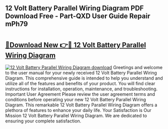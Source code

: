 ## 12 Volt Battery Parallel Wiring Diagram PDF Download Free - Part-QXD User Guide Repair mPh79

# <h2><a href="http://dft891k.blite.top/?on=12+Volt+Battery+Parallel+Wiring+Diagram">🔗Download New 👉🔴 12 Volt Battery Parallel Wiring Diagram</a></h2>

[![12 Volt Battery Parallel Wiring Diagram download](https://i.imgur.com/lujVjoI.png)](http://dft891k.blite.top/?on=12+Volt+Battery+Parallel+Wiring+Diagram)
Greetings and welcome to the user manual for your newly received 12 Volt Battery Parallel Wiring Diagram. This comprehensive guide is intended to help you understand and utilize all of the features and benefits of your product. You will find clear instructions for installation, operation, maintenance, and troubleshooting. Important User Agreement Please review the user agreement terms and conditions before operating your new 12 Volt Battery Parallel Wiring Diagram. This remarkable 12 Volt Battery Parallel Wiring Diagram offers a plethora of features to enhance your daily life. Your Satisfaction is Our Mission 12 Volt Battery Parallel Wiring Diagram. We are dedicated to ensuring your complete satisfaction.
